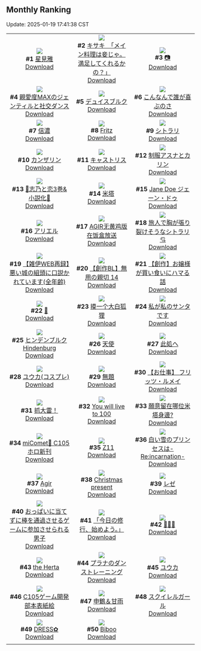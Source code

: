 ## Monthly Ranking
Update: 2025-01-19 17:41:38 CST

|      |      |      |
| :----: | :----: | :----: |
| ![](https://i.pixiv.re/c/240x480/img-master/img/2024/12/22/01/23/17/125403192_p0_master1200.jpg)<br>**#1** [星見雅](https://www.pixiv.net/artworks/125403192)<br>[Download](https://i.pixiv.re/img-original/img/2024/12/22/01/23/17/125403192_p0.png) | ![](https://i.pixiv.re/c/240x480/img-master/img/2024/12/22/08/00/05/125408775_p0_master1200.jpg)<br>**#2** [キサキ　「メイン料理は妾じゃ。満足してくれるかの？」](https://www.pixiv.net/artworks/125408775)<br>[Download](https://i.pixiv.re/img-original/img/2024/12/22/08/00/05/125408775_p0.jpg) | ![](https://i.pixiv.re/c/240x480/img-master/img/2024/12/22/00/46/13/125402127_p0_master1200.jpg)<br>**#3** [📷](https://www.pixiv.net/artworks/125402127)<br>[Download](https://i.pixiv.re/img-original/img/2024/12/22/00/46/13/125402127_p0.png) |
| ![](https://i.pixiv.re/c/240x480/img-master/img/2024/12/22/15/48/03/125418059_p0_master1200.jpg)<br>**#4** [親愛度MAXのジェンティルと社交ダンス](https://www.pixiv.net/artworks/125418059)<br>[Download](https://i.pixiv.re/img-original/img/2024/12/22/15/48/03/125418059_p0.png) | ![](https://i.pixiv.re/c/240x480/img-master/img/2024/12/22/22/00/04/125430610_p0_master1200.jpg)<br>**#5** [デュイスブルク](https://www.pixiv.net/artworks/125430610)<br>[Download](https://i.pixiv.re/img-original/img/2024/12/22/22/00/04/125430610_p0.jpg) | ![](https://i.pixiv.re/c/240x480/img-master/img/2024/12/22/00/00/27/125400153_p0_master1200.jpg)<br>**#6** [こんなんで誰が喜ぶのさ](https://www.pixiv.net/artworks/125400153)<br>[Download](https://i.pixiv.re/img-original/img/2024/12/22/00/00/27/125400153_p0.jpg) |
| ![](https://i.pixiv.re/c/240x480/img-master/img/2024/12/22/21/55/46/125430445_p0_master1200.jpg)<br>**#7** [信濃](https://www.pixiv.net/artworks/125430445)<br>[Download](https://i.pixiv.re/img-original/img/2024/12/22/21/55/46/125430445_p0.jpg) | ![](https://i.pixiv.re/c/240x480/img-master/img/2024/12/22/19/00/17/125424079_p0_master1200.jpg)<br>**#8** [Fritz](https://www.pixiv.net/artworks/125424079)<br>[Download](https://i.pixiv.re/img-original/img/2024/12/22/19/00/17/125424079_p0.jpg) | ![](https://i.pixiv.re/c/240x480/img-master/img/2024/12/22/00/00/01/125400002_p0_master1200.jpg)<br>**#9** [シトラリ](https://www.pixiv.net/artworks/125400002)<br>[Download](https://i.pixiv.re/img-original/img/2024/12/22/00/00/01/125400002_p0.jpg) |
| ![](https://i.pixiv.re/c/240x480/img-master/img/2024/12/22/00/00/35/125400178_p0_master1200.jpg)<br>**#10** [カンザリン](https://www.pixiv.net/artworks/125400178)<br>[Download](https://i.pixiv.re/img-original/img/2024/12/22/00/00/35/125400178_p0.png) | ![](https://i.pixiv.re/c/240x480/img-master/img/2024/12/22/12/36/32/125414062_p0_master1200.jpg)<br>**#11** [キャストリス](https://www.pixiv.net/artworks/125414062)<br>[Download](https://i.pixiv.re/img-original/img/2024/12/22/12/36/32/125414062_p0.jpg) | ![](https://i.pixiv.re/c/240x480/img-master/img/2024/12/22/00/12/03/125400977_p0_master1200.jpg)<br>**#12** [制服アスナとカリン](https://www.pixiv.net/artworks/125400977)<br>[Download](https://i.pixiv.re/img-original/img/2024/12/22/00/12/03/125400977_p0.jpg) |
| ![](https://i.pixiv.re/c/240x480/img-master/img/2024/12/22/00/09/17/125400864_p0_master1200.jpg)<br>**#13** [🩵志乃と恋3巻&小説化🩷](https://www.pixiv.net/artworks/125400864)<br>[Download](https://i.pixiv.re/img-original/img/2024/12/22/00/09/17/125400864_p0.jpg) | ![](https://i.pixiv.re/c/240x480/img-master/img/2024/12/22/18/46/34/125423590_p0_master1200.jpg)<br>**#14** [米塔](https://www.pixiv.net/artworks/125423590)<br>[Download](https://i.pixiv.re/img-original/img/2024/12/22/18/46/34/125423590_p0.jpg) | ![](https://i.pixiv.re/c/240x480/img-master/img/2024/12/22/00/44/18/125402077_p0_master1200.jpg)<br>**#15** [Jane Doe  ジェーン・ドゥ](https://www.pixiv.net/artworks/125402077)<br>[Download](https://i.pixiv.re/img-original/img/2024/12/22/00/44/18/125402077_p0.png) |
| ![](https://i.pixiv.re/c/240x480/img-master/img/2024/12/21/00/00/25/125368088_p0_master1200.jpg)<br>**#16** [アリエル](https://www.pixiv.net/artworks/125368088)<br>[Download](https://i.pixiv.re/img-original/img/2024/12/21/00/00/25/125368088_p0.png) | ![](https://i.pixiv.re/c/240x480/img-master/img/2024/12/21/01/52/33/125371646_p0_master1200.jpg)<br>**#17** [AGIR无黄鸡版在饭盒放送](https://www.pixiv.net/artworks/125371646)<br>[Download](https://i.pixiv.re/img-original/img/2024/12/21/01/52/33/125371646_p0.jpg) | ![](https://i.pixiv.re/c/240x480/img-master/img/2024/12/21/18/11/20/125388217_p0_master1200.jpg)<br>**#18** [旅人で胸が張り裂けそうなシトラリ💘](https://www.pixiv.net/artworks/125388217)<br>[Download](https://i.pixiv.re/img-original/img/2024/12/21/18/11/20/125388217_p0.jpg) |
| ![](https://i.pixiv.re/c/240x480/img-master/img/2024/12/21/19/01/17/125389748_p0_master1200.jpg)<br>**#19** [【雑伊WEB再録】悪い城の組頭に口説かれています(全年齢)](https://www.pixiv.net/artworks/125389748)<br>[Download](https://i.pixiv.re/img-original/img/2024/12/21/19/01/17/125389748_p0.jpg) | ![](https://i.pixiv.re/c/240x480/img-master/img/2024/12/22/21/36/29/125429752_p0_master1200.jpg)<br>**#20** [【創作BL】無用の親切 14](https://www.pixiv.net/artworks/125429752)<br>[Download](https://i.pixiv.re/img-original/img/2024/12/22/21/36/29/125429752_p0.png) | ![](https://i.pixiv.re/c/240x480/img-master/img/2024/12/22/07/42/49/125408558_p0_master1200.jpg)<br>**#21** [【創作】お嬢様が買い食いにハマる話](https://www.pixiv.net/artworks/125408558)<br>[Download](https://i.pixiv.re/img-original/img/2024/12/22/07/42/49/125408558_p0.jpg) |
| ![](https://i.pixiv.re/c/240x480/img-master/img/2024/12/24/01/41/45/125469421_p0_master1200.jpg)<br>**#22** [🐁](https://www.pixiv.net/artworks/125469421)<br>[Download](https://i.pixiv.re/img-original/img/2024/12/24/01/41/45/125469421_p0.png) | ![](https://i.pixiv.re/c/240x480/img-master/img/2024/12/20/20/38/34/125361362_p0_master1200.jpg)<br>**#23** [摸一个大白狐狸](https://www.pixiv.net/artworks/125361362)<br>[Download](https://i.pixiv.re/img-original/img/2024/12/20/20/38/34/125361362_p0.jpg) | ![](https://i.pixiv.re/c/240x480/img-master/img/2024/12/22/07/30/01/125408413_p0_master1200.jpg)<br>**#24** [私が私のサンタです](https://www.pixiv.net/artworks/125408413)<br>[Download](https://i.pixiv.re/img-original/img/2024/12/22/07/30/01/125408413_p0.jpg) |
| ![](https://i.pixiv.re/c/240x480/img-master/img/2024/12/20/10/59/32/125349473_p0_master1200.jpg)<br>**#25** [ヒンデンブルク Hindenburg](https://www.pixiv.net/artworks/125349473)<br>[Download](https://i.pixiv.re/img-original/img/2024/12/20/10/59/32/125349473_p0.jpg) | ![](https://i.pixiv.re/c/240x480/img-master/img/2024/12/22/00/00/39/125400192_p0_master1200.jpg)<br>**#26** [天使](https://www.pixiv.net/artworks/125400192)<br>[Download](https://i.pixiv.re/img-original/img/2024/12/22/00/00/39/125400192_p0.png) | ![](https://i.pixiv.re/c/240x480/img-master/img/2024/12/23/19/43/45/125456263_p0_master1200.jpg)<br>**#27** [此処へ](https://www.pixiv.net/artworks/125456263)<br>[Download](https://i.pixiv.re/img-original/img/2024/12/23/19/43/45/125456263_p0.jpg) |
| ![](https://i.pixiv.re/c/240x480/img-master/img/2024/12/22/17/45/06/125421582_p0_master1200.jpg)<br>**#28** [ユウカ(コスプレ)](https://www.pixiv.net/artworks/125421582)<br>[Download](https://i.pixiv.re/img-original/img/2024/12/22/17/45/06/125421582_p0.jpg) | ![](https://i.pixiv.re/c/240x480/img-master/img/2024/12/20/10/57/16/125349440_p0_master1200.jpg)<br>**#29** [無題](https://www.pixiv.net/artworks/125349440)<br>[Download](https://i.pixiv.re/img-original/img/2024/12/20/10/57/16/125349440_p0.png) | ![](https://i.pixiv.re/c/240x480/img-master/img/2024/12/22/00/00/26/125400148_p0_master1200.jpg)<br>**#30** [【お仕事】 フリッツ・ルメイ](https://www.pixiv.net/artworks/125400148)<br>[Download](https://i.pixiv.re/img-original/img/2024/12/22/00/00/26/125400148_p0.png) |
| ![](https://i.pixiv.re/c/240x480/img-master/img/2024/12/22/19/13/41/125424620_p0_master1200.jpg)<br>**#31** [抓大雷！](https://www.pixiv.net/artworks/125424620)<br>[Download](https://i.pixiv.re/img-original/img/2024/12/22/19/13/41/125424620_p0.jpg) | ![](https://i.pixiv.re/c/240x480/img-master/img/2024/12/22/23/41/17/125434620_p0_master1200.jpg)<br>**#32** [You will live to 100](https://www.pixiv.net/artworks/125434620)<br>[Download](https://i.pixiv.re/img-original/img/2024/12/22/23/41/17/125434620_p0.png) | ![](https://i.pixiv.re/c/240x480/img-master/img/2024/12/20/12/15/29/125350698_p0_master1200.jpg)<br>**#33** [願意留在哪位米塔身邊?](https://www.pixiv.net/artworks/125350698)<br>[Download](https://i.pixiv.re/img-original/img/2024/12/20/12/15/29/125350698_p0.jpg) |
| ![](https://i.pixiv.re/c/240x480/img-master/img/2024/12/22/00/01/49/125400359_p0_master1200.jpg)<br>**#34** [miComet📣 C105ホロ新刊](https://www.pixiv.net/artworks/125400359)<br>[Download](https://i.pixiv.re/img-original/img/2024/12/22/00/01/49/125400359_p0.png) | ![](https://i.pixiv.re/c/240x480/img-master/img/2024/12/23/11/42/05/125446667_p0_master1200.jpg)<br>**#35** [Z11](https://www.pixiv.net/artworks/125446667)<br>[Download](https://i.pixiv.re/img-original/img/2024/12/23/11/42/05/125446667_p0.png) | ![](https://i.pixiv.re/c/240x480/img-master/img/2024/12/21/10/58/42/125378897_p0_master1200.jpg)<br>**#36** [白い雪のプリンセスは-Re:incarnation-](https://www.pixiv.net/artworks/125378897)<br>[Download](https://i.pixiv.re/img-original/img/2024/12/21/10/58/42/125378897_p0.png) |
| ![](https://i.pixiv.re/c/240x480/img-master/img/2024/12/24/20/04/43/125491765_p0_master1200.jpg)<br>**#37** [Agir](https://www.pixiv.net/artworks/125491765)<br>[Download](https://i.pixiv.re/img-original/img/2024/12/24/20/04/43/125491765_p0.jpg) | ![](https://i.pixiv.re/c/240x480/img-master/img/2024/12/24/12/25/20/125479371_p0_master1200.jpg)<br>**#38** [Christmas present](https://www.pixiv.net/artworks/125479371)<br>[Download](https://i.pixiv.re/img-original/img/2024/12/24/12/25/20/125479371_p0.jpg) | ![](https://i.pixiv.re/c/240x480/img-master/img/2024/12/24/00/00/26/125465487_p0_master1200.jpg)<br>**#39** [レゼ](https://www.pixiv.net/artworks/125465487)<br>[Download](https://i.pixiv.re/img-original/img/2024/12/24/00/00/26/125465487_p0.png) |
| ![](https://i.pixiv.re/c/240x480/img-master/img/2024/12/21/19/07/15/125389920_p0_master1200.jpg)<br>**#40** [おっぱいに当てずに棒を通過させるゲームに参加させられる男子](https://www.pixiv.net/artworks/125389920)<br>[Download](https://i.pixiv.re/img-original/img/2024/12/21/19/07/15/125389920_p0.jpg) | ![](https://i.pixiv.re/c/240x480/img-master/img/2024/12/23/00/02/17/125435707_p0_master1200.jpg)<br>**#41** [「今日の修行、始めよう。」](https://www.pixiv.net/artworks/125435707)<br>[Download](https://i.pixiv.re/img-original/img/2024/12/23/00/02/17/125435707_p0.png) | ![](https://i.pixiv.re/c/240x480/img-master/img/2024/12/20/05/55/48/125345711_p0_master1200.jpg)<br>**#42** [🐼💛🐰](https://www.pixiv.net/artworks/125345711)<br>[Download](https://i.pixiv.re/img-original/img/2024/12/20/05/55/48/125345711_p0.jpg) |
| ![](https://i.pixiv.re/c/240x480/img-master/img/2024/12/23/10/50/51/125445956_p0_master1200.jpg)<br>**#43** [the Herta](https://www.pixiv.net/artworks/125445956)<br>[Download](https://i.pixiv.re/img-original/img/2024/12/23/10/50/51/125445956_p0.jpg) | ![](https://i.pixiv.re/c/240x480/img-master/img/2024/12/20/00/09/13/125340293_p0_master1200.jpg)<br>**#44** [プラナのダンストレーニング](https://www.pixiv.net/artworks/125340293)<br>[Download](https://i.pixiv.re/img-original/img/2024/12/20/00/09/13/125340293_p0.jpg) | ![](https://i.pixiv.re/c/240x480/img-master/img/2024/12/21/17/25/08/125386828_p0_master1200.jpg)<br>**#45** [ユウカ](https://www.pixiv.net/artworks/125386828)<br>[Download](https://i.pixiv.re/img-original/img/2024/12/21/17/25/08/125386828_p0.png) |
| ![](https://i.pixiv.re/c/240x480/img-master/img/2024/12/22/17/46/37/125339737_p0_master1200.jpg)<br>**#46** [C105ゲーム開発部本表紙絵](https://www.pixiv.net/artworks/125339737)<br>[Download](https://i.pixiv.re/img-original/img/2024/12/22/17/46/37/125339737_p0.png) | ![](https://i.pixiv.re/c/240x480/img-master/img/2024/12/21/19/30/02/125390558_p0_master1200.jpg)<br>**#47** [申鶴＆甘雨](https://www.pixiv.net/artworks/125390558)<br>[Download](https://i.pixiv.re/img-original/img/2024/12/21/19/30/02/125390558_p0.jpg) | ![](https://i.pixiv.re/c/240x480/img-master/img/2024/12/21/08/44/49/125376821_p0_master1200.jpg)<br>**#48** [スクイレルガール](https://www.pixiv.net/artworks/125376821)<br>[Download](https://i.pixiv.re/img-original/img/2024/12/21/08/44/49/125376821_p0.jpg) |
| ![](https://i.pixiv.re/c/240x480/img-master/img/2024/12/23/00/01/47/125435652_p0_master1200.jpg)<br>**#49** [DRESS✿](https://www.pixiv.net/artworks/125435652)<br>[Download](https://i.pixiv.re/img-original/img/2024/12/23/00/01/47/125435652_p0.png) | ![](https://i.pixiv.re/c/240x480/img-master/img/2024/12/22/03/58/56/125405994_p0_master1200.jpg)<br>**#50** [Biboo](https://www.pixiv.net/artworks/125405994)<br>[Download](https://i.pixiv.re/img-original/img/2024/12/22/03/58/56/125405994_p0.png) |
|      |
